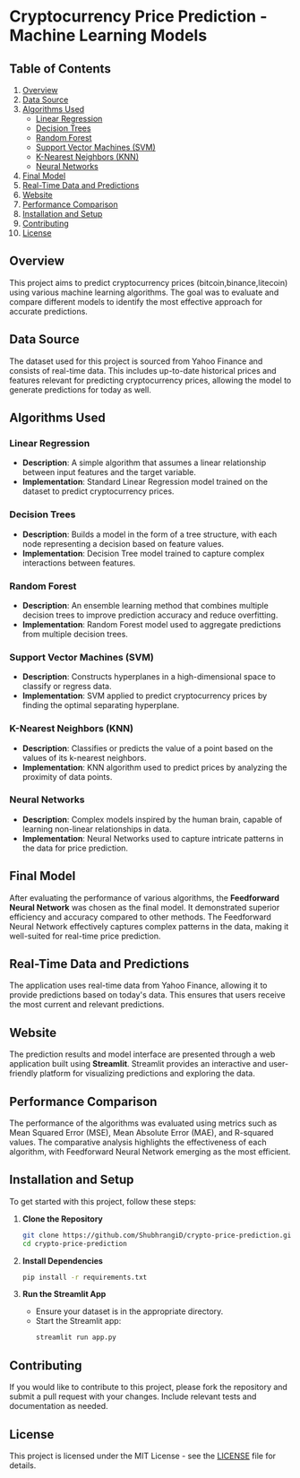 # Cryptocurrency Price Prediction - Machine Learning Models

## Table of Contents

1. [Overview](#overview)
2. [Data Source](#data-source)
3. [Algorithms Used](#algorithms-used)
   - [Linear Regression](#linear-regression)
   - [Decision Trees](#decision-trees)
   - [Random Forest](#random-forest)
   - [Support Vector Machines (SVM)](#support-vector-machines-svm)
   - [K-Nearest Neighbors (KNN)](#k-nearest-neighbors-knn)
   - [Neural Networks](#neural-networks)
4. [Final Model](#final-model)
5. [Real-Time Data and Predictions](#real-time-data-and-predictions)
6. [Website](#website)
7. [Performance Comparison](#performance-comparison)
8. [Installation and Setup](#installation-and-setup)
9. [Contributing](#contributing)
10. [License](#license)

## Overview

This project aims to predict cryptocurrency prices (bitcoin,binance,litecoin) using various machine learning algorithms. The goal was to evaluate and compare different models to identify the most effective approach for accurate predictions.

## Data Source

The dataset used for this project is sourced from Yahoo Finance and consists of real-time data. This includes up-to-date historical prices and features relevant for predicting cryptocurrency prices, allowing the model to generate predictions for today as well.

## Algorithms Used

### Linear Regression
- **Description**: A simple algorithm that assumes a linear relationship between input features and the target variable.
- **Implementation**: Standard Linear Regression model trained on the dataset to predict cryptocurrency prices.

### Decision Trees
- **Description**: Builds a model in the form of a tree structure, with each node representing a decision based on feature values.
- **Implementation**: Decision Tree model trained to capture complex interactions between features.

### Random Forest
- **Description**: An ensemble learning method that combines multiple decision trees to improve prediction accuracy and reduce overfitting.
- **Implementation**: Random Forest model used to aggregate predictions from multiple decision trees.

### Support Vector Machines (SVM)
- **Description**: Constructs hyperplanes in a high-dimensional space to classify or regress data.
- **Implementation**: SVM applied to predict cryptocurrency prices by finding the optimal separating hyperplane.

### K-Nearest Neighbors (KNN)
- **Description**: Classifies or predicts the value of a point based on the values of its k-nearest neighbors.
- **Implementation**: KNN algorithm used to predict prices by analyzing the proximity of data points.

### Neural Networks
- **Description**: Complex models inspired by the human brain, capable of learning non-linear relationships in data.
- **Implementation**: Neural Networks used to capture intricate patterns in the data for price prediction.

## Final Model

After evaluating the performance of various algorithms, the **Feedforward Neural Network** was chosen as the final model. It demonstrated superior efficiency and accuracy compared to other methods. The Feedforward Neural Network effectively captures complex patterns in the data, making it well-suited for real-time price prediction.

## Real-Time Data and Predictions

The application uses real-time data from Yahoo Finance, allowing it to provide predictions based on today's data. This ensures that users receive the most current and relevant predictions.

## Website

The prediction results and model interface are presented through a web application built using **Streamlit**. Streamlit provides an interactive and user-friendly platform for visualizing predictions and exploring the data.

## Performance Comparison

The performance of the algorithms was evaluated using metrics such as Mean Squared Error (MSE), Mean Absolute Error (MAE), and R-squared values. The comparative analysis highlights the effectiveness of each algorithm, with Feedforward Neural Network emerging as the most efficient.

## Installation and Setup

To get started with this project, follow these steps:

1. **Clone the Repository**
   ```bash
   git clone https://github.com/ShubhrangiD/crypto-price-prediction.git
   cd crypto-price-prediction
   ```

2. **Install Dependencies**
   ```bash
   pip install -r requirements.txt
   ```

3. **Run the Streamlit App**
   - Ensure your dataset is in the appropriate directory.
   - Start the Streamlit app:
     ```bash
     streamlit run app.py
     ```

## Contributing

If you would like to contribute to this project, please fork the repository and submit a pull request with your changes. Include relevant tests and documentation as needed.

## License

This project is licensed under the MIT License - see the [LICENSE](LICENSE) file for details.

